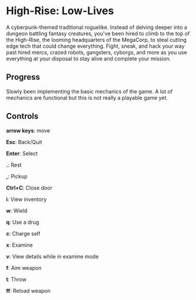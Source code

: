 # High-Rise: Low-Lives
A cyberpunk-themed traditional roguelike. Instead of delving deeper into a dungeon battling fantasy creatures, you've been hired to climb to the top of the High-Rise, the looming headquarters of the MegaCorp, to steal cutting edge tech that could change everything. Fight, sneak, and hack your way past hired mercs, crazed robots, gangsters, cyborgs, and more as you use everything at your disposal to stay alive and complete your mission.


## Progress
Slowly been implementing the basic mechanics of the game. A lot of mechanics are functional but this is not really a playable game yet.

## Controls
**arrow keys**: move

**Esc**: Back/Quit

**Enter**: Select

**.**: Rest

**,**: Pickup

**Ctrl+C**: Close door

**i**: View inventory

**w**: Wield

**q**: Use a drug

**c**: Charge self

**x**: Examine

**v**: View details while in examine mode

**f**: Aim weapon

**t**: Throw

**ff**: Reload weapon
